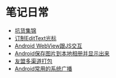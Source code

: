 # 笔记日常
* [坑货集锦]
* [订制EditText光标]
* [Android WebView跟JS交互]
* [Android保存图片到本地相册并显示出来]
* [友盟多渠道打包]
* [Android常用的系统广播]

[坑货集锦]:https://github.com/SibreiaDante/SiberiaDanteLib/blob/master/collection/Daily_Notes/EachErrorMustNotice.md
[订制EditText光标]:https://github.com/SibreiaDante/SiberiaDanteLib/blob/master/collection/Daily_Notes2/edit_text_cursor.md
[Android WebView跟JS交互]:https://github.com/SibreiaDante/SiberiaDanteLib/blob/master/collection/Daily_Notes/webview_js.md
[Android保存图片到本地相册并显示出来]:https://github.com/SibreiaDante/SiberiaDanteLib/blob/master/collection/Daily_Notes/save_image_and_show.md
[友盟多渠道打包]:https://github.com/SibreiaDante/SiberiaDanteLib/blob/master/collection/Daily_Notes/umeng_build.md
[Android常用的系统广播]:https://github.com/SibreiaDante/SiberiaDanteLib/blob/master/collection/Daily_Notes/broadcast_intent.md


